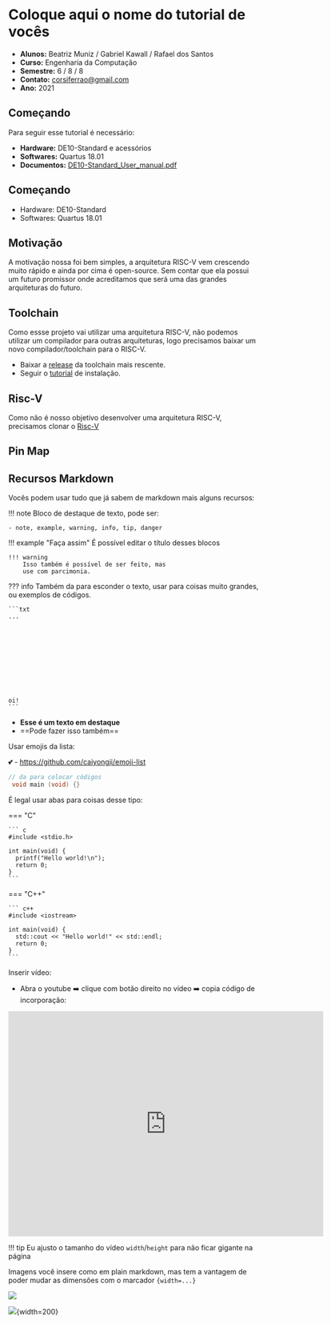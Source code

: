 # Coloque aqui o nome do tutorial de vocês

- **Alunos:** Beatriz Muniz / Gabriel Kawall / Rafael dos Santos
- **Curso:** Engenharia da Computação
- **Semestre:** 6 / 8 / 8
- **Contato:** corsiferrao@gmail.com
- **Ano:** 2021

## Começando

Para seguir esse tutorial é necessário:

- **Hardware:** DE10-Standard e acessórios
- **Softwares:** Quartus 18.01
- **Documentos:** [DE10-Standard_User_manual.pdf](https://github.com/Insper/DE10-Standard-v.1.3.0-SystemCD/tree/master/Manual)

## Começando
* Hardware: DE10-Standard
* Softwares: Quartus 18.01


## Motivação

A motivação nossa foi bem simples, a arquitetura RISC-V vem crescendo muito rápido e ainda por cima é open-source. Sem contar que ela possui um futuro promissor onde acreditamos que será uma das grandes arquiteturas do futuro.

## Toolchain
Como essse projeto vai utilizar uma arquitetura RISC-V, não podemos utilizar um compilador para outras arquiteturas, logo precisamos baixar um novo compilador/toolchain para o RISC-V.
* Baixar a [release](https://github.com/stnolting/riscv-gcc-prebuilt/releases) da toolchain mais rescente.
* Seguir o [tutorial](https://github.com/stnolting/riscv-gcc-prebuilt/blob/main/README.md) de instalação.

## Risc-V
Como não é nosso objetivo desenvolver uma arquitetura RISC-V, precisamos clonar o [Risc-V](https://github.com/stnolting/neorv32)


## Pin Map


## Recursos Markdown

Vocês podem usar tudo que já sabem de markdown mais alguns recursos:

!!! note 
    Bloco de destaque de texto, pode ser:
    
    - note, example, warning, info, tip, danger
    
!!! example "Faça assim"
    É possível editar o título desses blocos
    
    !!! warning
        Isso também é possível de ser feito, mas
        use com parcimonia.
    
??? info 
    Também da para esconder o texto, usar para coisas
    muito grandes, ou exemplos de códigos.
    
    ```txt
    ...
    
    
    
    
    
    
    
    
    
    
    
    oi!
    ```
    
- **Esse é um texto em destaque**
- ==Pode fazer isso também==

Usar emojis da lista:

:two_hearts: - https://github.com/caiyongji/emoji-list


```c
// da para colocar códigos
 void main (void) {}
```

É legal usar abas para coisas desse tipo:
    
=== "C"

    ``` c
    #include <stdio.h>

    int main(void) {
      printf("Hello world!\n");
      return 0;
    }
    ```

=== "C++"

    ``` c++
    #include <iostream>

    int main(void) {
      std::cout << "Hello world!" << std::endl;
      return 0;
    }
    ```

Inserir vídeo:

-  Abra o youtube :arrow_right: clique com botão direito no vídeo :arrow_right: copia código de incorporação:

<iframe width="630" height="450" src="https://www.youtube.com/embed/UIGsSLCoIhM" frameborder="0" allow="accelerometer; autoplay; clipboard-write; encrypted-media; gyroscope; picture-in-picture" allowfullscreen></iframe>

!!! tip
    Eu ajusto o tamanho do vídeo `width`/`height` para não ficar gigante na página
    
Imagens você insere como em plain markdown, mas tem a vantagem de poder mudar as dimensões com o marcador `{width=...}`
    
![](icon-elementos.png)

![](icon-elementos.png){width=200}
